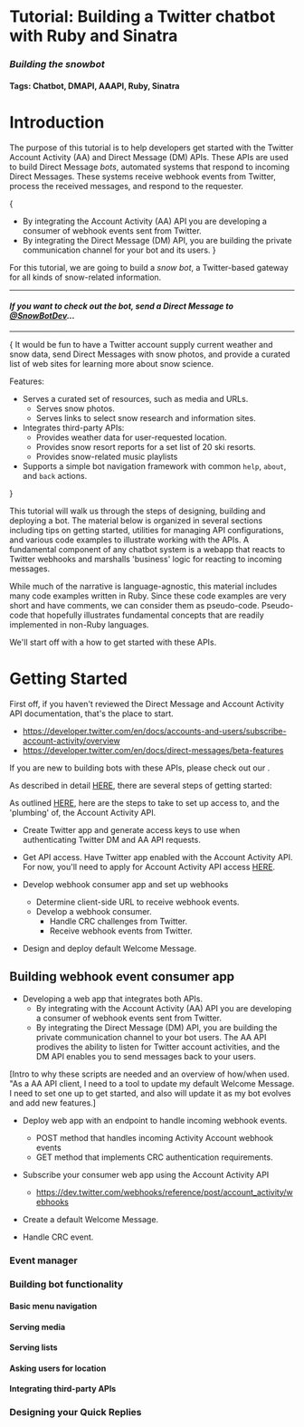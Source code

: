
# Tutorial: Building a Twitter chatbot with Ruby and Sinatra
### *Building the snowbot*
#### Tags: Chatbot, DMAPI, AAAPI, Ruby, Sinatra

# Introduction
The purpose of this tutorial is to help developers get started with the Twitter Account Activity (AA) and Direct Message (DM) APIs. These APIs are used to build Direct Message *bots*, automated systems that respond to incoming Direct Messages. These systems receive webhook events from Twitter, process the received messages, and respond to the requester. 

{
+ By integrating the Account Activity (AA) API you are developing a consumer of webhook events sent from Twitter. 
+ By integrating the Direct Message (DM) API, you are building the private communication channel for your bot and its users. 
}

For this tutorial, we are going to build a *snow bot*, a Twitter-based gateway for all kinds of snow-related information. 

---------------------
 ####  *If you want to check out the bot, send a Direct Message to [@SnowBotDev](https://twitter.com/snowbotdev)...*
---------------------
{
It would be fun to have a Twitter account supply current weather and snow data, send Direct Messages with snow photos, and provide a curated list of web sites for learning more about snow science. 

Features:
* Serves a curated set of resources, such as media and URLs.
  * Serves snow photos.
  * Serves links to select snow research and information sites.
* Integrates third-party APIs:
  * Provides weather data for user-requested location.
  * Provides snow resort reports for a set list of 20 ski resorts.
  * Provides snow-related music playlists
* Supports a simple bot navigation framework with common ```help```, ```about```, and ```back``` actions.

}

This tutorial will walk us through the steps of designing, building and deploying a bot. The material below is organized in several sections including tips on getting started, utilities for managing API configurations, and various code examples to illustrate working with the APIs. A fundamental component of any chatbot system is a webapp that reacts to Twitter webhooks and marshalls 'business' logic  for reacting to incoming messages.

While much of the narrative is language-agnostic, this material includes many code examples written in Ruby. Since these code examples are very short and have comments, we can consider them as pseudo-code. Pseudo-code that hopefully illustrates fundamental concepts that are readily implemented in non-Ruby languages.

We'll start off with a how to get started with these APIs.

# Getting Started

First off, if you haven't reviewed the Direct Message and Account Activity API documentation, that's the place to start. 

+ https://developer.twitter.com/en/docs/accounts-and-users/subscribe-account-activity/overview
+ https://developer.twitter.com/en/docs/direct-messages/beta-features

If you are new to building bots with these APIs, please check out our [](). 

As described in detail [HERE](), there are several steps of getting started: 

As outlined [HERE](https://dev.twitter.com/webhooks/getting-started), here are the steps to take to set up access to, and the 'plumbing' of, the Account Activity API.

* Create Twitter app and generate access keys to use when authenticating Twitter DM and AA API requests.
* Get API access. Have Twitter app enabled with the Account Activity API. For now, you'll need to apply for Account Activity API access [HERE](https://gnipinc.formstack.com/forms/account_activity_api_configuration_request_form).
* Develop webhook consumer app and set up webhooks
   * Determine client-side URL to receive webhook events.
   * Develop a webhook consumer. 
      * Handle CRC challenges from Twitter. 
      * Receive webhook events from Twitter.
  
* Design and deploy default Welcome Message.
 
## Building webhook event consumer app

* Developing a web app that integrates both APIs. 
  * By integrating with the Account Activity (AA) API you are developing a consumer of webhook events sent from Twitter. 
  * By integrating the Direct Message (DM) API, you are building the private communication channel to your bot users. The AA API prodives the ability to listen for Twitter account activities, and the DM API enables you to send messages back to your users. 

[Intro to why these scripts are needed and an overview of how/when used. "As a AA API client, I need to a tool to update my default Welcome Message. I need to set one up to get started, and also will update it as my bot evolves and add new features.] 

+ Deploy web app with an endpoint to handle incoming webhook events.
  + POST method that handles incoming Activity Account webhook events
  + GET method that implements CRC authentication requirements.
 
+ Subscribe your consumer web app using the Account Activity API
  + https://dev.twitter.com/webhooks/reference/post/account_activity/webhooks

+ Create a default Welcome Message.

+ Handle CRC event.

### Event manager

### Building bot functionality

#### Basic menu navigation

#### Serving media

#### Serving lists

#### Asking users for location

#### Integrating third-party APIs

### Designing your Quick Replies
